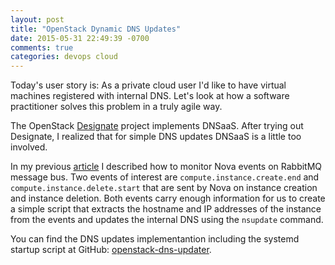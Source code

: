 ```yaml
---
layout: post
title: "OpenStack Dynamic DNS Updates"
date: 2015-05-31 22:49:39 -0700
comments: true
categories: devops cloud
---
```


Today's user story is: As a private cloud user I'd like to have virtual machines registered with internal DNS. Let's look at how a software practitioner solves this problem in a truly agile way.

<!-- more -->

The OpenStack [Designate](https://wiki.openstack.org/wiki/Designate "Designate") project implements DNSaaS. After trying out Designate, I realized that for simple DNS updates DNSaaS is a little too involved.

In my previous [article](/blog/2015/05/25/openstack-nova-notifications-subscriber "OpenStack Nova Notifications Subscriber") I described how to monitor Nova events on RabbitMQ message bus. Two events of interest are `compute.instance.create.end` and `compute.instance.delete.start` that are sent by Nova on instance creation and instance deletion. Both events carry enough information for us to create a simple script that extracts the hostname and IP addresses of the instance from the events and updates the internal DNS using the `nsupdate` command.

You can find the DNS updates implementantion including the systemd startup script at GitHub: [openstack-dns-updater](https://github.com/noseka1/openstack-dns-updater "openstack-dns-updater").
